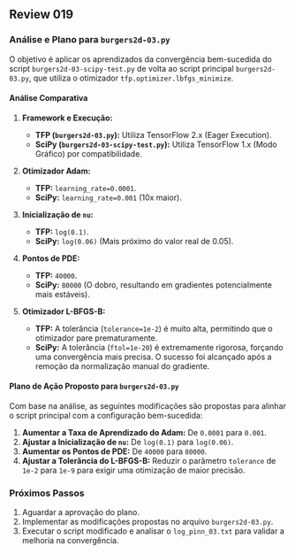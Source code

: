 ## Review 019

### Análise e Plano para `burgers2d-03.py`

O objetivo é aplicar os aprendizados da convergência bem-sucedida do script `burgers2d-03-scipy-test.py` de volta ao script principal `burgers2d-03.py`, que utiliza o otimizador `tfp.optimizer.lbfgs_minimize`.

#### Análise Comparativa

1.  **Framework e Execução:**
    *   **TFP (`burgers2d-03.py`):** Utiliza TensorFlow 2.x (Eager Execution).
    *   **SciPy (`burgers2d-03-scipy-test.py`):** Utiliza TensorFlow 1.x (Modo Gráfico) por compatibilidade.

2.  **Otimizador Adam:**
    *   **TFP:** `learning_rate=0.0001`.
    *   **SciPy:** `learning_rate=0.001` (10x maior).

3.  **Inicialização de `nu`:**
    *   **TFP:** `log(0.1)`.
    *   **SciPy:** `log(0.06)` (Mais próximo do valor real de 0.05).

4.  **Pontos de PDE:**
    *   **TFP:** `40000`.
    *   **SciPy:** `80000` (O dobro, resultando em gradientes potencialmente mais estáveis).

5.  **Otimizador L-BFGS-B:**
    *   **TFP:** A tolerância (`tolerance=1e-2`) é muito alta, permitindo que o otimizador pare prematuramente.
    *   **SciPy:** A tolerância (`ftol=1e-20`) é extremamente rigorosa, forçando uma convergência mais precisa. O sucesso foi alcançado após a remoção da normalização manual do gradiente.

#### Plano de Ação Proposto para `burgers2d-03.py`

Com base na análise, as seguintes modificações são propostas para alinhar o script principal com a configuração bem-sucedida:

1.  **Aumentar a Taxa de Aprendizado do Adam:** De `0.0001` para `0.001`.
2.  **Ajustar a Inicialização de `nu`:** De `log(0.1)` para `log(0.06)`.
3.  **Aumentar os Pontos de PDE:** De `40000` para `80000`.
4.  **Ajustar a Tolerância do L-BFGS-B:** Reduzir o parâmetro `tolerance` de `1e-2` para `1e-9` para exigir uma otimização de maior precisão.

### Próximos Passos

1.  Aguardar a aprovação do plano.
2.  Implementar as modificações propostas no arquivo `burgers2d-03.py`.
3.  Executar o script modificado e analisar o `log_pinn_03.txt` para validar a melhoria na convergência.